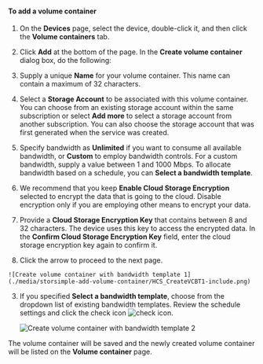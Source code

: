 <!--author=SharS last changed: 9/16/15-->

#### To add a volume container

1. On the **Devices** page, select the device, double-click it, and then click the **Volume containers** tab.

2. Click **Add** at the bottom of the page. In the **Create volume container** dialog box, do the following:

  1. Supply a unique **Name** for your volume container. This name can contain a maximum of 32 characters.
  2. Select a **Storage Account** to be associated with this volume container. You can choose from an existing storage account within the same subscription or select **Add more** to select a storage account from another subscription. You can also choose the storage account that was first generated when the service was created.
  3. Specify bandwidth as **Unlimited** if you want to consume all available bandwidth, or **Custom** to employ bandwidth controls. For a custom bandwidth, supply a value between 1 and 1000 Mbps. To allocate bandwidth based on a schedule, you can **Select a bandwidth template**.
  4. We recommend that you keep **Enable Cloud Storage Encryption** selected to encrypt the data that is going to the cloud. Disable encryption only if you are employing other means to encrypt your data.
  5. Provide a **Cloud Storage Encryption Key** that contains between 8 and 32 characters. The device uses this key to access the encrypted data. In the **Confirm Cloud Storage Encryption Key** field, enter the cloud storage encryption key again to confirm it.
  6. Click the arrow to proceed to the next page.

    ![Create volume container with bandwidth template 1](./media/storsimple-add-volume-container/HCS_CreateVCBT1-include.png) 

3. If you specified **Select a bandwidth template**, choose from the dropdown list of existing bandwidth templates. Review the schedule settings and click the check icon ![check icon](./media/storsimple-configure-new-storage-account/HCS_CheckIcon-include.png).

    ![Create volume container with bandwidth template 2](./media/storsimple-add-volume-container/HCS_CreateVCBT2-include.png) 

The volume container will be saved and the newly created volume container will be listed on the **Volume container** page.
 


